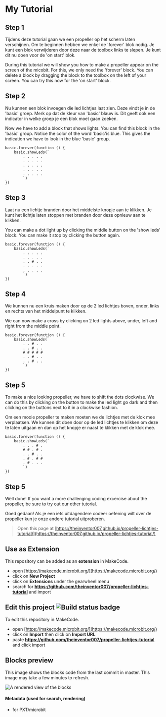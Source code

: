 # My Tutorial

## Step 1
Tijdens deze tutorial gaan we een propeller op het scherm  laten verschijnen. Om te beginnen hebben we enkel de 'forever' blok nodig. Je kunt een blok verwijderen door deze naar de toolbox links te slepen. 
Je kunt dit nu doen voor de 'on start' blok.

During this tutorial we will show you how to make a propeller appear on the screen of the micobit. 
For this, we only need the 'forever' block. You can delete a block by dragging the block to the toolbox on the left of your screen. 
You can try this now for the 'on start' block.
## Step 2
Nu kunnen een blok invoegen die led lichtjes laat zien. Deze vindt je in de 'basic' groep. Merk op dat de kleur van 'basic' blauw is. Dit geeft ook een indicator in welke groep je een blok moet gaan zoeken.

Now we have to add a block that shows lights. You can find this block in the 'basic' group. Notice the color of the word 'basic'is blue. This gives the indication we have to look in the blue 'basic' group. 
```blocks
basic.forever(function () {
    basic.showLeds(`
        . . . . .
        . . . . .
        . . . . .
        . . . . .
        . . . . .
        `)
})
```
## Step 3
Laat nu een lichtje branden door het middelste knopje aan te klikken. Je kunt het lichtje laten stoppen met branden door deze opnieuw aan te klikken.

You can make a dot light up by clicking the middle button on the 'show leds' block. You can make it stop by clicking the button again. 
```blocks
basic.forever(function () {
    basic.showLeds(`
        . . . . .
        . . . . .
        . . # . .
        . . . . .
        . . . . .
        `)
})
```
## Step  4 
We kunnen nu een kruis maken door op de 2 led lichtjes boven, onder, links en rechts van het middelpunt te klikken.

We can now make a cross by clicking on 2 led lights above, under, left and right from the middle point.
```blocks
basic.forever(function () {
    basic.showLeds(`
        . . # . .
        . . # . .
        # # # # #
        . . # . .
        . . # . .
        `)
})
```

## Step 5
To make a nice looking propeller, we have to shift the dots clockwise. We can do this by clicking on the button to make the led light go dark and then clicking on the buttons next to it in a clockwise fashion.

Om een mooie propeller te maken moeten we de lichtjes met de klok mee verplaatsen. We kunnen dit doen door op de led lichtjes te klikken om deze te laten uitgaan en dan op het knopje er naast te klikken met de klok mee.
```blocks
basic.forever(function () {
    basic.showLeds(`
        . . . # .
        # # . # .
        . . # . .
        . # . # #
        . # . . .
        `)
})
```

## Step 5
Well done! If you want a more challenging coding excercise about the propeller, be sure to try out our other tutorial.

Goed gedaan! Als je een iets uitdagendere codeer oefening wilt over de propeller kun je onze andere tutorial uitproberen.


> Open this page at [https://theinventor007.github.io/propeller-lichtjes-tutorial/](https://theinventor007.github.io/propeller-lichtjes-tutorial/)

## Use as Extension

This repository can be added as an **extension** in MakeCode.

* open [https://makecode.microbit.org/](https://makecode.microbit.org/)
* click on **New Project**
* click on **Extensions** under the gearwheel menu
* search for **https://github.com/theinventor007/propeller-lichtjes-tutorial** and import

## Edit this project ![Build status badge](https://github.com/theinventor007/propeller-lichtjes-tutorial/workflows/MakeCode/badge.svg)

To edit this repository in MakeCode.

* open [https://makecode.microbit.org/](https://makecode.microbit.org/)
* click on **Import** then click on **Import URL**
* paste **https://github.com/theinventor007/propeller-lichtjes-tutorial** and click import

## Blocks preview

This image shows the blocks code from the last commit in master.
This image may take a few minutes to refresh.

![A rendered view of the blocks](https://github.com/theinventor007/propeller-lichtjes-tutorial/raw/master/.github/makecode/blocks.png)

#### Metadata (used for search, rendering)

* for PXT/microbit
<script src="https://makecode.com/gh-pages-embed.js"></script><script>makeCodeRender("{{ site.makecode.home_url }}", "{{ site.github.owner_name }}/{{ site.github.repository_name }}");</script>
